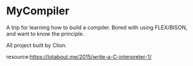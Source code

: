 # MyCompiler
A trip for learning how to build a compiler.
Bored with using FLEX/BISON, and want to know the principle.

All project built by Clion.

resource:https://lotabout.me/2015/write-a-C-interpreter-1/

